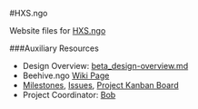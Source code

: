 #HXS.ngo

Website files for [HXS.ngo]()

###Auxiliary Resources

- Design Overview: [beta_design-overview.md]()
- Beehive.ngo [Wiki Page]()
- [Milestones](), [Issues](), [Project Kanban Board]()
- Project Coordinator: [Bob]()
